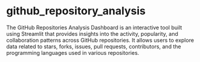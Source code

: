 # github_repository_analysis
The GitHub Repositories Analysis Dashboard is an interactive tool built using Streamlit that provides insights into the activity, popularity, and collaboration patterns across GitHub repositories. It allows users to explore data related to stars, forks, issues, pull requests, contributors, and the programming languages used in various repositories.
